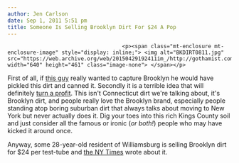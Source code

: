 ```yaml
---
author: Jen Carlson
date: Sep 1, 2011 5:51 pm
title: Someone Is Selling Brooklyn Dirt For $24 A Pop
---
```


	
										<p><span class="mt-enclosure mt-enclosure-image" style="display: inline;"> <img alt="BKDIRT0811.jpg" src="https://web.archive.org/web/20150429192411im_/http://gothamist.com/attachments/arts_jen/BKDIRT0811.jpg" width="640" height="461" class="image-none"> </span></p>

<p>First of all, if <a href="https://web.archive.org/web/20150429192411/http://www.bottledbrooklyn.com/">this guy</a> really wanted to capture Brooklyn he would have pickled this dirt and canned it. Secondly it is a terrible idea that will definitely <a href="https://web.archive.org/web/20150429192411/http://gothamist.com/2011/08/01/nyc_trash.php">turn a profit</a>. This isn&apos;t Connecticut dirt we&apos;re talking about, it&apos;s Brooklyn dirt, and people really love the Brooklyn brand, especially people standing atop boring suburban dirt that always talks about moving to New York but never actually does it. Dig your toes into this rich Kings County soil and just consider all the famous or ironic (<em>or both!</em>) people who may have kicked it around once.</p>

<p>Anyway, some 28-year-old resident of Williamsburg is selling Brooklyn dirt for $24 per test-tube and <a href="https://web.archive.org/web/20150429192411/http://cityroom.blogs.nytimes.com/2011/09/01/selling-pieces-of-brooklyn-but-not-the-bridge/">the NY Times</a> wrote about it.</p>					
										
									
				